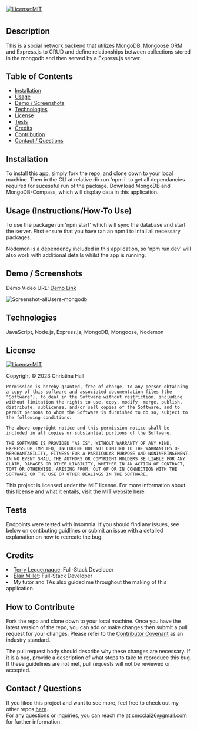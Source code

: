 [![License:MIT](https://img.shields.io/badge/License-MIT-yellow.svg)](https://opensource.org/licenses/MIT)

# <Mongo Social Network API>

## Description
This is a social network backend that utilizes MongoDB, Mongoose ORM and Express.js to CRUD and define relationships between collections stored in the mongodb and then served by a Express.js server.

## Table of Contents

- [Installation](#installation)
- [Usage](#usage)
- [Demo / Screenshots](#demo--screenshots)
- [Technologies](#technologies)
- [License](#license)
- [Tests](#tests)
- [Credits](#credits)
- [Contribution](#how-to-contribute)
- [Contact / Questions](#contact--questions)

## Installation
To install this app, simply fork the repo, and clone down to your local machine. Then in the CLI at relative dir run 'npm i' to get all dependancies required for sucessful run of the package. Download MongoDB and MongoDB-Compass, which will display data in this application.

## Usage (Instructions/How-To Use)
To use the package run 'npm start' which will sync the database and start the server. First ensure that you have ran an npm i to intall all necessary packages.

Nodemon is a dependency included in this application, so 'npm run dev' will also work with additional details whilst the app is running.

## Demo / Screenshots
Demo Video URL: <a href="https://drive.google.com/file/d/1yieJ3CDjr-bdrDLFXH0XeuzhL7ISA_Aa/view?usp=sharing">Demo Link</a>

![Screenshot-allUsers-mongodb](https://github.com/alc0ve/mongo-social-network/assets/117237641/da524dd2-5eeb-4e73-b564-af69880223be)

## Technologies
JavaScript, Node.js, Express.js, MongoDB, Mongoose, Nodemon

## License
[![License:MIT](https://img.shields.io/badge/License-MIT-yellow.svg)](https://opensource.org/licenses/MIT)

Copyright © 2023 Christina Hall

    Permission is hereby granted, free of charge, to any person obtaining a copy of this software and associated documentation files (the "Software"), to deal in the Software without restriction, including without limitation the rights to use, copy, modify, merge, publish, distribute, sublicense, and/or sell copies of the Software, and to permit persons to whom the Software is furnished to do so, subject to the following conditions:

    The above copyright notice and this permission notice shall be included in all copies or substantial portions of the Software.

    THE SOFTWARE IS PROVIDED "AS IS", WITHOUT WARRANTY OF ANY KIND, EXPRESS OR IMPLIED, INCLUDING BUT NOT LIMITED TO THE WARRANTIES OF MERCHANTABILITY, FITNESS FOR A PARTICULAR PURPOSE AND NONINFRINGEMENT. IN NO EVENT SHALL THE AUTHORS OR COPYRIGHT HOLDERS BE LIABLE FOR ANY CLAIM, DAMAGES OR OTHER LIABILITY, WHETHER IN AN ACTION OF CONTRACT, TORT OR OTHERWISE, ARISING FROM, OUT OF OR IN CONNECTION WITH THE SOFTWARE OR THE USE OR OTHER DEALINGS IN THE SOFTWARE.

This project is licensed under the MIT license. For more information about this license and what it entails, visit the MIT website <a href="https://opensource.org/licenses/MIT">here</a>.

## Tests
Endpoints were tested with Insomnia. If you should find any issues, see below on contibuting guidlines or submit an issue with a detailed explanation on how to recreate the bug.

## Credits
<li><a href="https://github.com/tlequernaque" target="_blank">Terry Lequernaque</a>: Full-Stack Developer</li>
<li><a href="https://github.com/blairrrrwho" target="_blank">Blair Millet</a>: Full-Stack Developer</li>
<li>My tutor and TAs also guided me throughout the making of this application.</li>

## How to Contribute
Fork the repo and clone down to your local machine. Once you have the latest version of the repo, you can add or make changes then submit a pull request for your changes. Please refer to the [Contributor Covenant](https://www.contributor-covenant.org/) as an industry standard. 

The pull request body should describe why these changes are necessary. If it is a bug, provide a description of what steps to take to reproduce this bug. If these guidelines are not met, pull requests will not be reviewed or accepted.

## Contact / Questions
  If you liked this project and want to see more, feel free to check out my other repos [here](https://github.com/alc0ve).  
  For any questions or inquiries, you can reach me at cmcclai26@gmail.com for further information.